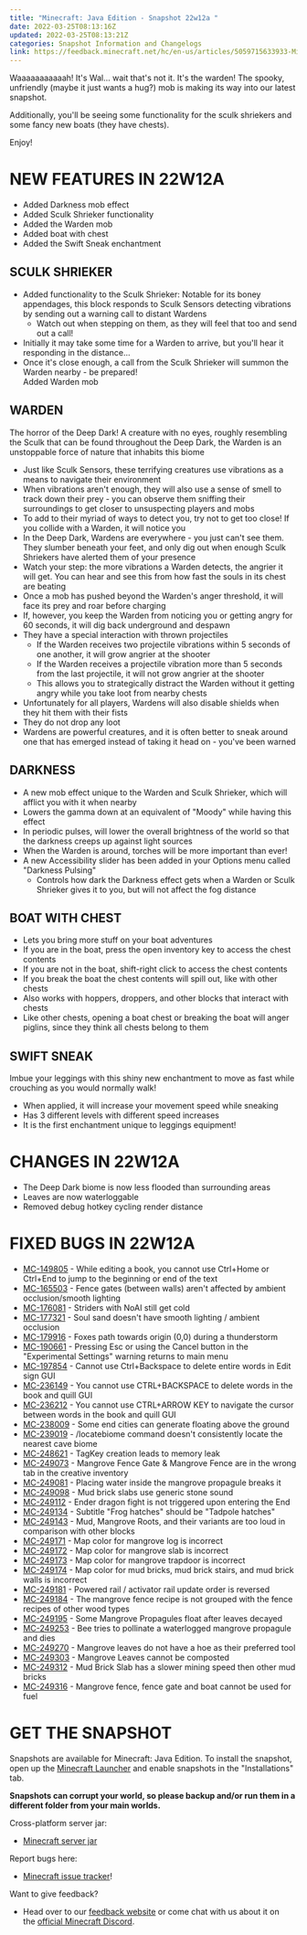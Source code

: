 ```yaml
---
title: "Minecraft: Java Edition - Snapshot 22w12a "
date: 2022-03-25T08:13:16Z
updated: 2022-03-25T08:13:21Z
categories: Snapshot Information and Changelogs
link: https://feedback.minecraft.net/hc/en-us/articles/5059715633933-Minecraft-Java-Edition-Snapshot-22w12a-
---
```


Waaaaaaaaaaah! It\'s Wal\... wait that\'s not it. It\'s the warden! The spooky, unfriendly (maybe it just wants a hug?) mob is making its way into our latest snapshot. 

Additionally, you\'ll be seeing some functionality for the sculk shriekers and some fancy new boats (they have chests).

Enjoy!

# NEW FEATURES IN 22W12A

-   Added Darkness mob effect
-   Added Sculk Shrieker functionality
-   Added the Warden mob
-   Added boat with chest
-   Added the Swift Sneak enchantment

## SCULK SHRIEKER

-   Added functionality to the Sculk Shrieker: Notable for its boney appendages, this block responds to Sculk Sensors detecting vibrations by sending out a warning call to distant Wardens
    -   Watch out when stepping on them, as they will feel that too and send out a call!
-   Initially it may take some time for a Warden to arrive, but you'll hear it responding in the distance...
-   Once it's close enough, a call from the Sculk Shrieker will summon the Warden nearby - be prepared!\
    Added Warden mob

## WARDEN

The horror of the Deep Dark! A creature with no eyes, roughly resembling the Sculk that can be found throughout the Deep Dark, the Warden is an unstoppable force of nature that inhabits this biome

-   Just like Sculk Sensors, these terrifying creatures use vibrations as a means to navigate their environment
-   When vibrations aren't enough, they will also use a sense of smell to track down their prey - you can observe them sniffing their surroundings to get closer to unsuspecting players and mobs
-   To add to their myriad of ways to detect you, try not to get too close! If you collide with a Warden, it will notice you
-   In the Deep Dark, Wardens are everywhere - you just can't see them. They slumber beneath your feet, and only dig out when enough Sculk Shriekers have alerted them of your presence
-   Watch your step: the more vibrations a Warden detects, the angrier it will get. You can hear and see this from how fast the souls in its chest are beating
-   Once a mob has pushed beyond the Warden's anger threshold, it will face its prey and roar before charging
-   If, however, you keep the Warden from noticing you or getting angry for 60 seconds, it will dig back underground and despawn
-   They have a special interaction with thrown projectiles
    -   If the Warden receives two projectile vibrations within 5 seconds of one another, it will grow angrier at the shooter
    -   If the Warden receives a projectile vibration more than 5 seconds from the last projectile, it will not grow angrier at the shooter
    -   This allows you to strategically distract the Warden without it getting angry while you take loot from nearby chests
-   Unfortunately for all players, Wardens will also disable shields when they hit them with their fists
-   They do not drop any loot
-   Wardens are powerful creatures, and it is often better to sneak around one that has emerged instead of taking it head on - you've been warned

## DARKNESS

-   A new mob effect unique to the Warden and Sculk Shrieker, which will afflict you with it when nearby
-   Lowers the gamma down at an equivalent of "Moody" while having this effect
-   In periodic pulses, will lower the overall brightness of the world so that the darkness creeps up against light sources
-   When the Warden is around, torches will be more important than ever!
-   A new Accessibility slider has been added in your Options menu called "Darkness Pulsing"
    -   Controls how dark the Darkness effect gets when a Warden or Sculk Shrieker gives it to you, but will not affect the fog distance

## BOAT WITH CHEST

-   Lets you bring more stuff on your boat adventures
-   If you are in the boat, press the open inventory key to access the chest contents
-   If you are not in the boat, shift-right click to access the chest contents
-   If you break the boat the chest contents will spill out, like with other chests
-   Also works with hoppers, droppers, and other blocks that interact with chests
-   Like other chests, opening a boat chest or breaking the boat will anger piglins, since they think all chests belong to them

## SWIFT SNEAK

Imbue your leggings with this shiny new enchantment to move as fast while crouching as you would normally walk!

-   When applied, it will increase your movement speed while sneaking
-   Has 3 different levels with different speed increases
-   It is the first enchantment unique to leggings equipment!

# CHANGES IN 22W12A

-   The Deep Dark biome is now less flooded than surrounding areas
-   Leaves are now waterloggable
-   Removed debug hotkey cycling render distance

# FIXED BUGS IN 22W12A

-   [MC-149805](https://bugs.mojang.com/browse/MC-149805) - While editing a book, you cannot use Ctrl+Home or Ctrl+End to jump to the beginning or end of the text
-   [MC-165503](https://bugs.mojang.com/browse/MC-165503) - Fence gates (between walls) aren't affected by ambient occlusion/smooth lighting
-   [MC-176081](https://bugs.mojang.com/browse/MC-176081) - Striders with NoAI still get cold
-   [MC-177321](https://bugs.mojang.com/browse/MC-177321) - Soul sand doesn't have smooth lighting / ambient occlusion
-   [MC-179916](https://bugs.mojang.com/browse/MC-179916) - Foxes path towards origin (0,0) during a thunderstorm
-   [MC-190661](https://bugs.mojang.com/browse/MC-190661) - Pressing Esc or using the Cancel button in the "Experimental Settings" warning returns to main menu
-   [MC-197854](https://bugs.mojang.com/browse/MC-197854) - Cannot use Ctrl+Backspace to delete entire words in Edit sign GUI
-   [MC-236149](https://bugs.mojang.com/browse/MC-236149) - You cannot use CTRL+BACKSPACE to delete words in the book and quill GUI
-   [MC-236212](https://bugs.mojang.com/browse/MC-236212) - You cannot use CTRL+ARROW KEY to navigate the cursor between words in the book and quill GUI
-   [MC-238009](https://bugs.mojang.com/browse/MC-238009) - Some end cities can generate floating above the ground
-   [MC-239019](https://bugs.mojang.com/browse/MC-239019) - /locatebiome command doesn't consistently locate the nearest cave biome
-   [MC-248621](https://bugs.mojang.com/browse/MC-248621) - TagKey creation leads to memory leak
-   [MC-249073](https://bugs.mojang.com/browse/MC-249073) - Mangrove Fence Gate & Mangrove Fence are in the wrong tab in the creative inventory
-   [MC-249081](https://bugs.mojang.com/browse/MC-249081) - Placing water inside the mangrove propagule breaks it
-   [MC-249098](https://bugs.mojang.com/browse/MC-249098) - Mud brick slabs use generic stone sound
-   [MC-249112](https://bugs.mojang.com/browse/MC-249112) - Ender dragon fight is not triggered upon entering the End
-   [MC-249134](https://bugs.mojang.com/browse/MC-249134) - Subtitle "Frog hatches" should be "Tadpole hatches"
-   [MC-249143](https://bugs.mojang.com/browse/MC-249143) - Mud, Mangrove Roots, and their variants are too loud in comparison with other blocks
-   [MC-249171](https://bugs.mojang.com/browse/MC-249171) - Map color for mangrove log is incorrect
-   [MC-249172](https://bugs.mojang.com/browse/MC-249172) - Map color for mangrove slab is incorrect
-   [MC-249173](https://bugs.mojang.com/browse/MC-249173) - Map color for mangrove trapdoor is incorrect
-   [MC-249174](https://bugs.mojang.com/browse/MC-249174) - Map color for mud bricks, mud brick stairs, and mud brick walls is incorrect
-   [MC-249181](https://bugs.mojang.com/browse/MC-249181) - Powered rail / activator rail update order is reversed
-   [MC-249184](https://bugs.mojang.com/browse/MC-249184) - The mangrove fence recipe is not grouped with the fence recipes of other wood types
-   [MC-249195](https://bugs.mojang.com/browse/MC-249195) - Some Mangrove Propagules float after leaves decayed
-   [MC-249253](https://bugs.mojang.com/browse/MC-249253) - Bee tries to pollinate a waterlogged mangrove propagule and dies
-   [MC-249270](https://bugs.mojang.com/browse/MC-249270) - Mangrove leaves do not have a hoe as their preferred tool
-   [MC-249303](https://bugs.mojang.com/browse/MC-249303) - Mangrove Leaves cannot be composted
-   [MC-249312](https://bugs.mojang.com/browse/MC-249312) - Mud Brick Slab has a slower mining speed then other mud bricks
-   [MC-249316](https://bugs.mojang.com/browse/MC-249316) - Mangrove fence, fence gate and boat cannot be used for fuel

# GET THE SNAPSHOT

Snapshots are available for Minecraft: Java Edition. To install the snapshot, open up the [Minecraft Launcher](https://www.minecraft.net/download.html) and enable snapshots in the \"Installations\" tab.

**Snapshots can corrupt your world, so please backup and/or run them in a different folder from your main worlds.**

Cross-platform server jar:

-   [Minecraft server jar](https://launcher.mojang.com/v1/objects/f238cf129a0848effe5037d8aaefe3f1f350b689/server.jar)

Report bugs here:

-   [Minecraft issue tracker](https://bugs.mojang.com/browse/MC)!

Want to give feedback?

-   Head over to our [feedback website](https://aka.ms/JavaSnapshotFeedback?ref=minecraftnet) or come chat with us about it on the [official Minecraft Discord](https://discordapp.com/invite/minecraft).
